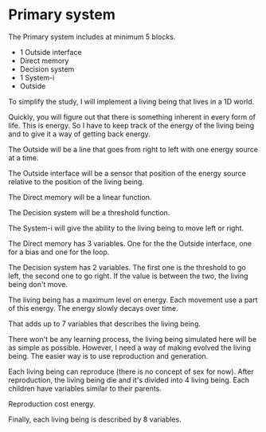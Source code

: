# Primary system

The Primary system includes at minimum 5 blocks.

- 1 Outside interface
- Direct memory
- Decision system
- 1 System-i
- Outside

To simplify the study, I will implement a living being that lives in a 1D world.

Quickly, you will figure out that there is something inherent in every form of life. This is energy. So I have to keep track of the energy of the living being and to give it a way of getting back energy.

The Outside will be a line that goes from right to left with one energy source at a time.

The Outside interface will be a sensor that position of the energy source relative to the position of the living being.

The Direct memory will be a linear function.

The Decision system will be a threshold function.

The System-i will give the ability to the living being to move left or right.

The Direct memory has 3 variables. One for the the Outside interface, one for a bias and one for the loop.

The Decision system has 2 variables. The first one is the threshold to go left, the second one to go right. If the value is between the two, the living being don't move.

The living being has a maximum level on energy. Each movement use a part of this energy. The energy slowly decays over time.

That adds up to 7 variables that describes the living being.

There won't be any learning process, the living being simulated here will be as simple as possible. However, I need a way of making evolved the living being. The easier way is to use reproduction and generation.

Each living being can reproduce (there is no concept of sex for now). After reproduction, the living being die and it's divided into 4 living being. Each children have variables similar to their parents.

Reproduction cost energy.

Finally, each living being is described by 8 variables.

